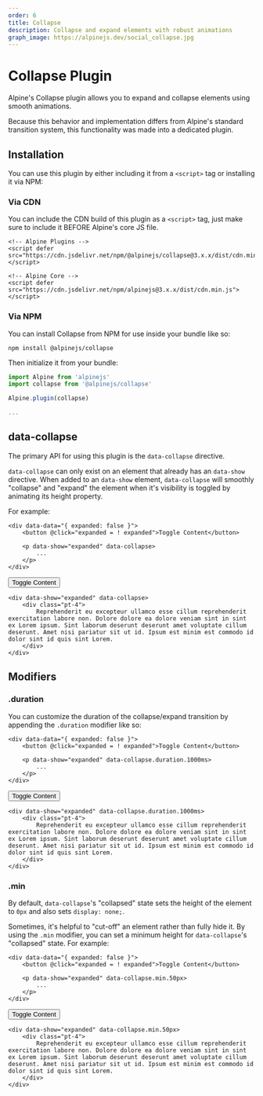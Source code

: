 ```yaml
---
order: 6
title: Collapse
description: Collapse and expand elements with robust animations
graph_image: https://alpinejs.dev/social_collapse.jpg
---
```


# Collapse Plugin

Alpine's Collapse plugin allows you to expand and collapse elements using smooth animations.

Because this behavior and implementation differs from Alpine's standard transition system, this functionality was made into a dedicated plugin.

<a name="installation"></a>
## Installation

You can use this plugin by either including it from a `<script>` tag or installing it via NPM:

### Via CDN

You can include the CDN build of this plugin as a `<script>` tag, just make sure to include it BEFORE Alpine's core JS file.

```alpine
<!-- Alpine Plugins -->
<script defer src="https://cdn.jsdelivr.net/npm/@alpinejs/collapse@3.x.x/dist/cdn.min.js"></script>

<!-- Alpine Core -->
<script defer src="https://cdn.jsdelivr.net/npm/alpinejs@3.x.x/dist/cdn.min.js"></script>
```

### Via NPM

You can install Collapse from NPM for use inside your bundle like so:

```shell
npm install @alpinejs/collapse
```

Then initialize it from your bundle:

```js
import Alpine from 'alpinejs'
import collapse from '@alpinejs/collapse'

Alpine.plugin(collapse)

...
```

<a name="data-collapse"></a>
## data-collapse

The primary API for using this plugin is the `data-collapse` directive.

`data-collapse` can only exist on an element that already has an `data-show` directive. When added to an `data-show` element, `data-collapse` will smoothly "collapse" and "expand" the element when it's visibility is toggled by animating its height property.

For example:

```alpine
<div data-data="{ expanded: false }">
    <button @click="expanded = ! expanded">Toggle Content</button>

    <p data-show="expanded" data-collapse>
        ...
    </p>
</div>
```

<!-- START_VERBATIM -->
<div data-data="{ expanded: false }" class="demo">
    <button @click="expanded = ! expanded">Toggle Content</button>

    <div data-show="expanded" data-collapse>
        <div class="pt-4">
            Reprehenderit eu excepteur ullamco esse cillum reprehenderit exercitation labore non. Dolore dolore ea dolore veniam sint in sint ex Lorem ipsum. Sint laborum deserunt deserunt amet voluptate cillum deserunt. Amet nisi pariatur sit ut id. Ipsum est minim est commodo id dolor sint id quis sint Lorem.
        </div>
    </div>
</div>
<!-- END_VERBATIM -->

<a name="modifiers"></a>
## Modifiers

<a name="dot-duration"></a>
### .duration

You can customize the duration of the collapse/expand transition by appending the `.duration` modifier like so:

```alpine
<div data-data="{ expanded: false }">
    <button @click="expanded = ! expanded">Toggle Content</button>

    <p data-show="expanded" data-collapse.duration.1000ms>
        ...
    </p>
</div>
```

<!-- START_VERBATIM -->
<div data-data="{ expanded: false }" class="demo">
    <button @click="expanded = ! expanded">Toggle Content</button>

    <div data-show="expanded" data-collapse.duration.1000ms>
        <div class="pt-4">
            Reprehenderit eu excepteur ullamco esse cillum reprehenderit exercitation labore non. Dolore dolore ea dolore veniam sint in sint ex Lorem ipsum. Sint laborum deserunt deserunt amet voluptate cillum deserunt. Amet nisi pariatur sit ut id. Ipsum est minim est commodo id dolor sint id quis sint Lorem.
        </div>
    </div>
</div>
<!-- END_VERBATIM -->

<a name="dot-min"></a>
### .min

By default, `data-collapse`'s "collapsed" state sets the height of the element to `0px` and also sets `display: none;`.

Sometimes, it's helpful to "cut-off" an element rather than fully hide it. By using the `.min` modifier, you can set a minimum height for `data-collapse`'s "collapsed" state. For example:

```alpine
<div data-data="{ expanded: false }">
    <button @click="expanded = ! expanded">Toggle Content</button>

    <p data-show="expanded" data-collapse.min.50px>
        ...
    </p>
</div>
```

<!-- START_VERBATIM -->
<div data-data="{ expanded: false }" class="demo">
    <button @click="expanded = ! expanded">Toggle Content</button>

    <div data-show="expanded" data-collapse.min.50px>
        <div class="pt-4">
            Reprehenderit eu excepteur ullamco esse cillum reprehenderit exercitation labore non. Dolore dolore ea dolore veniam sint in sint ex Lorem ipsum. Sint laborum deserunt deserunt amet voluptate cillum deserunt. Amet nisi pariatur sit ut id. Ipsum est minim est commodo id dolor sint id quis sint Lorem.
        </div>
    </div>
</div>
<!-- END_VERBATIM -->

